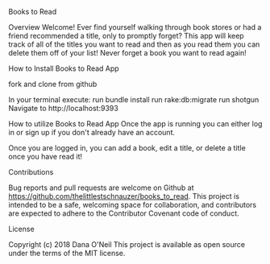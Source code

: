 Books to Read

Overview
  Welcome! Ever find yourself walking through book stores or had a friend recommended a title, only to promptly forget? This app will keep track of all of the titles you want to read and
  then as you read them you can delete them off of your list! Never forget a book you want to read again!

How to Install Books to Read App

  fork and clone from github

  In your terminal execute:
    run bundle install
    run rake:db:migrate
    run shotgun
    Navigate to http://localhost:9393

How to utilize Books to Read App
  Once the app is running you can either log in or sign up if you don't already have an account.

  Once you are logged in, you can add a book, edit a title, or delete a title once you have read it!

Contributions

  Bug reports and pull requests are welcome on Github at https://github.com/thelittlestschnauzer/books_to_read. This project is intended to be a safe,
  welcoming space for collaboration, and contributors are expected to adhere to the Contributor Covenant code of conduct.

License

  Copyright (c) 2018 Dana O'Neil
  This project is available as open source under the terms of the MIT license.
